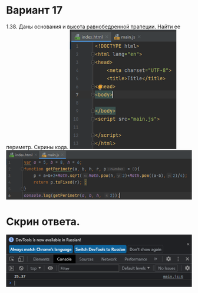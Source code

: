 # Вариант 17
1.38. Даны основания и высота равнобедренной трапеции. Найти ее периметр.
Скрины кода.
![Image alt](https://github.com/Nikitka5/js1/blob/main/Снимок%20экрана%202023-06-05%20123242.png)
![Image alt](https://github.com/Nikitka5/js1/blob/main/Снимок%20экрана%202023-06-05%20123315.png)
# Скрин ответа.
![Image alt](https://github.com/Nikitka5/js1/blob/main/Снимок%20экрана%202023-06-05%20123359.png)